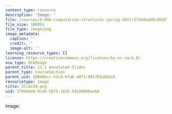 ```yaml
---
content_type: resource
description: 'Image: '
file: /courses/6-004-computation-structures-spring-2017/374ddee69cd65875183554a38608aa5d_Slide10.png
file_size: 188951
file_type: image/png
image_metadata:
  caption: ''
  credit: ''
  image-alt: ''
learning_resource_types: []
license: https://creativecommons.org/licenses/by-nc-sa/4.0/
ocw_type: OCWImage
parent_title: 12.1 Annotated Slides
parent_type: CourseSection
parent_uid: 29840bcc-41c4-bfab-a071-981783ab0a1b
resourcetype: Image
title: Slide10.png
uid: 374ddee6-9cd6-5875-1835-54a38608aa5d
---
```

Image: 